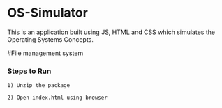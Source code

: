 # OS-Simulator

This is an application built using  JS, HTML and CSS which simulates the Operating Systems Concepts.

#File management system 


### Steps to Run

```
1) Unzip the package

2) Open index.html using browser
```




